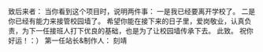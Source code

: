 致后来者：
  当你看到这个项目时，说明两件事：
  一是我已经要离开学校了。
  二是你已经有能力来接管校园墙了。
  希望你能在接下来的日子里，爱岗敬业，认真负责，为下一任接班人打下优良的基础，也是为了让校园墙传承下去。
此致。
  祝你好运！：）
                                                              第一任站长&制作人：
                                                                    刻靖
